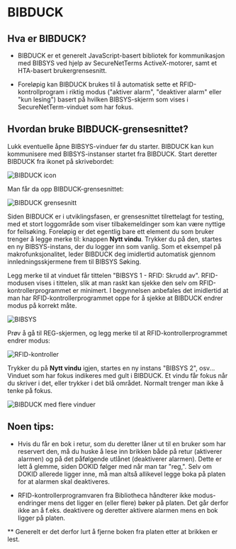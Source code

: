 BIBDUCK
=============

Hva er BIBDUCK?
-------------
* BIBDUCK er et generelt JavaScript-basert bibliotek for kommunikasjon med BIBSYS ved hjelp av SecureNetTerms ActiveX-motorer, samt et HTA-basert brukergrensesnitt.

* Foreløpig kan BIBDUCK brukes til å automatisk sette et RFID-kontrollprogram i riktig modus ("aktiver alarm", "deaktiver alarm" eller "kun lesing") basert på hvilken BIBSYS-skjerm som vises i SecureNetTerm-vinduet som har fokus.

Hvordan bruke BIBDUCK-grensesnittet?
-------------
Lukk eventuelle åpne BIBSYS-vinduer før du starter. BIBDUCK kan kun kommunisere med BIBSYS-instanser startet fra BIBDUCK.
Start deretter BIBDUCK fra ikonet på skrivebordet:

![BIBDUCK icon](http://localhostr.com/file/CjlJkWeoyZCa/desktop-icon.jpg)

Man får da opp BIBDUCK-grensesnittet:

![BIBDUCK grensesnitt](http://localhostr.com/file/RS1x1zDwd9q4/interface.png)

Siden BIBDUCK er i utviklingsfasen, er grensesnittet tilrettelagt for testing, med et stort loggområde som 
viser tilbakemeldinger som kan være nyttige for feilsøking.
Foreløpig er det egentlig bare ett element du som bruker trenger å legge merke til: knappen **Nytt vindu**.
Trykker du på den, startes en ny BIBSYS-instans, der du logger inn som vanlig.
Som et eksempel på makrofunksjonalitet, leder BIBDUCK deg imidlertid automatisk gjennom 
innledningsskjermene frem til BIBSYS Søking.

Legg merke til at vinduet får tittelen "BIBSYS 1 - RFID: Skrudd av".
RFID-modusen vises i tittelen, slik at man raskt kan sjekke den selv om RFID-kontrollerprogrammet er minimert. 
I begynnelsen anbefales det imidlertid at man har RFID-kontrollerprogrammet oppe for å sjekke at BIBDUCK endrer modus på korrekt måte.

![BIBSYS](http://localhostr.com/file/YCCXADruUHV2/snetterm.png)

Prøv å gå til REG-skjermen, og legg merke til at RFID-kontrollerprogrammet endrer modus:

![RFID-kontroller](http://localhostr.com/file/YKCVBoZu9TZn/rfid.png)

Trykker du på **Nytt vindu** igjen, startes en ny instans "BIBSYS 2", osv... 
Vinduet som har fokus indikeres med gult i BIBDUCK. Et vindu får fokus når du skriver i det, eller
trykker i det blå området. Normalt trenger man ikke å tenke på fokus.

![BIBDUCK med flere vinduer](http://localhostr.com/file/cm8PMuVSrjRK/bibduck-multi.png)

Noen tips:
-------------
* Hvis du får en bok i retur, som du deretter låner ut til en bruker som har reservert den, må du huske å 
lese inn brikken både på retur (aktiverer alarmen) og på det påfølgende utlånet (deaktiverer alarmen).
Dette er lett å glemme, siden DOKID følger med når man tar "reg,". Selv om DOKID allerede ligger inne, må man altså 
allikevel legge boka på platen for at alarmen skal deaktiveres.

* RFID-kontrollerprogramvaren fra Bibliotheca håndterer ikke modus-endringer mens det 
ligger en (eller flere) bøker på platen. Det går derfor ikke an å f.eks. deaktivere og deretter aktivere
alarmen mens en bok ligger på platen. 

** Generelt er det derfor lurt å fjerne boken fra platen etter at brikken er lest. 

